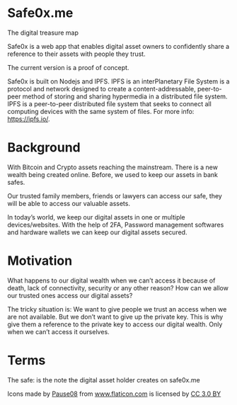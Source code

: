 # Safe0x.me
The digital treasure map

Safe0x is a web app that enables digital asset owners to confidently share a reference to their assets with people they trust.

The current version is a proof of concept. 

Safe0x is built on Nodejs and IPFS. IPFS is an interPlanetary File System is a protocol and network designed to create a content-addressable, peer-to-peer method of storing and sharing hypermedia in a distributed file system. IPFS is a peer-to-peer distributed file system that seeks to connect all computing devices with the same system of files. For more info: https://ipfs.io/.

# Background
With Bitcoin and Crypto assets reaching the mainstream. There is a new wealth being created online. 
Before, we used to keep our assets in bank safes. 

Our trusted family members, friends or lawyers can access our safe, they will be able to access our valuable assets. 

In today’s world, we keep our digital assets in one or multiple devices/websites. With the help of 2FA, Password management softwares and hardware wallets we can keep our digital assets secured.

# Motivation
What happens to our digital wealth when we can’t access it because of death, lack of connectivity, security or any other reason?
How can we allow our trusted ones access our digital assets?

The tricky situation is: We want to give people we trust an access when we are not available. But we don’t want to give up the private key. This is why give them a reference to the private key to access our digital wealth. Only when we can’t access it ourselves.

# Terms
The safe: is the note the digital asset holder creates on safe0x.me

<div>Icons made by <a href="https://www.flaticon.com/authors/pause08" title="Pause08">Pause08</a> from <a href="https://www.flaticon.com/" 			    title="Flaticon">www.flaticon.com</a> is licensed by <a href="http://creativecommons.org/licenses/by/3.0/" 			    title="Creative Commons BY 3.0" target="_blank">CC 3.0 BY</a></div>
